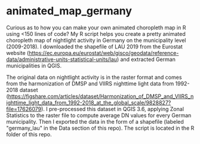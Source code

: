 # animated_map_germany

Curious as to how you can make your own animated choropleth map in R using <150 lines of code? My R script helps you create a pretty animated choropleth map of nightlight activity in Germany on the municipality level (2009-2018). I downloaded the shapefile of LAU 2019 from the Eurostat website (https://ec.europa.eu/eurostat/web/gisco/geodata/reference-data/administrative-units-statistical-units/lau) and  extracted German municipalities in QGIS.

The original data on nightlight activity is in the raster format and comes from the harmonization of DMSP and VIIRS nighttime light data from 1992-2018 dataset (https://figshare.com/articles/dataset/Harmonization_of_DMSP_and_VIIRS_nighttime_light_data_from_1992-2018_at_the_global_scale/9828827?file=17626079).
I pre-processed this dataset in QGIS 3.6, applying Zonal Statistics to the raster file to compute average DN values for every German municipality. Then I exported the data in the form of a shapefile (labeled "germany_lau" in the Data section of this repo). The script is located in the R folder of this repo.
